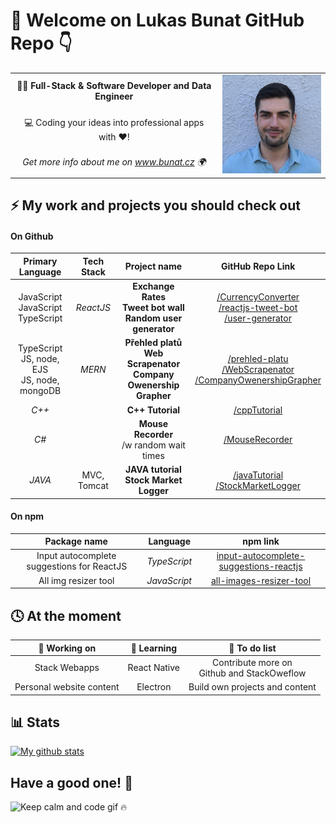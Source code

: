 # 👋  Welcome on Lukas Bunat GitHub Repo 👇
<!-- ------------------------------------------------------------------------------------------ -->
<table>
 <tr>
    <td align="middle"><b>👨‍💻 Full-Stack & Software Developer and Data Engineer</b></td>
    <td rowspan="3" >
    <img src="https://raw.githubusercontent.com/bunatl/bunatl/master/profilePicture.jpg" alt="avatar" width="200"/>
</td>
 </tr>
 <tr>
    <td align="middle">💻 Coding your ideas into professional apps with ❤️!</td>
 </tr>
 <tr>
    <td align="middle"><i>Get more info about me on <a href="https://bunat.cz">www.bunat.cz</a> 🌍</i></td>
 </tr>
</table>

## ⚡ My work and projects you should check out
#### On Github
| **Primary Language** | **Tech Stack**   |**Project name** | **GitHub Repo Link** |
|:---------------------:|:-----------------:|:------------------:|:--------------:|
| JavaScript <br> JavaScript <br> TypeScript | *ReactJS* | **Exchange Rates** <br> **Tweet bot wall** <br> **Random user generator**| [/CurrencyConverter][currencyConverterLink]<br>[/reactjs-tweet-bot](https://github.com/bunatl/reactjs-tweet-bot) <br> [/user-generator](https://github.com/bunatl/user-generator) |
| TypeScript <br> JS, node, EJS <br> JS, node, mongoDB | *MERN* | **Přehled platů**<br>**Web Scrapenator**<br>**Company Owenership Grapher**| [/prehled-platu](https://github.com/bunatl/prehled-platu)<br>[/WebScrapenator](https://github.com/bunatl/WebScrapenator)<br>[/CompanyOwenershipGrapher](https://github.com/bunatl/CompanyOwenershipGrapher) |
| *C++* | | **C++ Tutorial** | [/cppTutorial](https://github.com/bunatl/cppTutorial) |
| *C#* | | **Mouse Recorder**<br>/w random wait times |  [/MouseRecorder](https://github.com/bunatl/MouseRecorder) |
| *JAVA* | MVC, Tomcat| **JAVA tutorial<br>Stock Market Logger** | [/javaTutorial](https://github.com/bunatl/javaTutorial)<br>[/StockMarketLogger](https://github.com/bunatl/StockMarketLogger) |

[currencyConverterLink]: https://github.com/bunatl/CurrencyConverter
#### On npm
|**Package name** | **Language** |**npm link** |
|:---:|:---:|:---:|
|Input autocomplete suggestions for ReactJS|_TypeScript_|[input-autocomplete-suggestions-reactjs](https://www.npmjs.com/package/input-autocomplete-suggestions-reactjs)|
|All img resizer tool|_JavaScript_|[all-images-resizer-tool](https://www.npmjs.com/package/all-images-resizer-tool)|

## 🕓 At the moment
|🔧 **Working on**|🌱 **Learning**|📝 **To do list**|
|:----------------:|:-------------:|:----------------:|
| Stack Webapps | React Native | Contribute more on <br> Github and StackOweflow |
| Personal website content | Electron | Build own projects and content |

## 📊 Stats
[![My github stats](https://github-readme-stats.vercel.app/api?username=bunatl&hide=prs&count_private=true&show_icons=true&theme=gruvbox "What are your stats? 👀")](https://github.com/bunatl)


## Have a good one! 👐
![Keep calm and code gif 🔥](https://media.giphy.com/media/13HgwGsXF0aiGY/giphy.gif "Keep calm and code 🔥")

<!-- ✔️,🔘 -->
